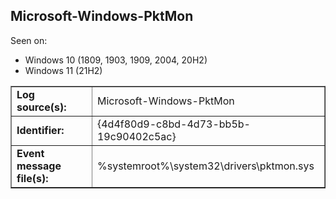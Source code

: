 ## Microsoft-Windows-PktMon

Seen on:
* Windows 10 (1809, 1903, 1909, 2004, 20H2)
* Windows 11 (21H2)

<table border="1" class="docutils">
  <tbody>
    <tr>
      <td><b>Log source(s):</b></td>
      <td>Microsoft-Windows-PktMon</td>
    </tr>
    <tr>
      <td><b>Identifier:</b></td>
      <td>{4d4f80d9-c8bd-4d73-bb5b-19c90402c5ac}</td>
    </tr>
    <tr>
      <td><b>Event message file(s):</b></td>
      <td>%systemroot%\system32\drivers\pktmon.sys</td>
    </tr>
  </tbody>
</table>

&nbsp;

